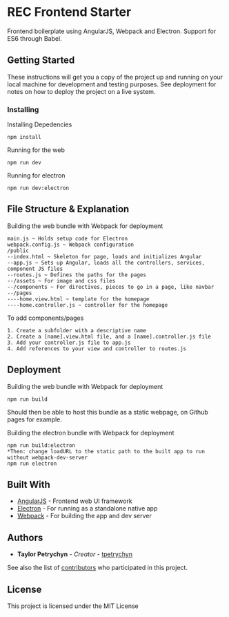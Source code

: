 # REC Frontend Starter

Frontend boilerplate using AngularJS, Webpack and Electron. Support for ES6 through Babel.

## Getting Started

These instructions will get you a copy of the project up and running on your local machine for development and testing purposes. See deployment for notes on how to deploy the project on a live system.

### Installing

Installing Depedencies

```
npm install
```

Running for the web

```
npm run dev
```

Running for electron

```
npm run dev:electron
```

## File Structure & Explanation

Building the web bundle with Webpack for deployment

```
main.js ~ Holds setup code for Electron
webpack.config.js ~ Webpack configuration
/public
--index.html ~ Skeleton for page, loads and initializes Angular
--app.js ~ Sets up Angular, loads all the controllers, services, component JS files
--routes.js ~ Defines the paths for the pages
--/assets ~ For image and css files
--/components ~ For directives, pieces to go in a page, like navbar
--/pages
----home.view.html ~ template for the homepage
----home.controller.js ~ controller for the homepage
```

To add components/pages
```
1. Create a subfolder with a descriptive name
2. Create a [name].view.html file, and a [name].controller.js file
3. Add your controller.js file to app.js
4. Add references to your view and controller to routes.js
```

## Deployment

Building the web bundle with Webpack for deployment

```
npm run build
```

Should then be able to host this bundle as a static webpage, on Github pages for example.

Building the electron bundle with Webpack for deployment

```
npm run build:electron
*Then: change loadURL to the static path to the built app to run without webpack-dev-server
npm run electron
```

## Built With

* [AngularJS](https://angularjs.org) - Frontend web UI framework
* [Electron](https://electron.atom.io/) - For running as a standalone native app
* [Webpack](https://webpack.js.org/) - For building the app and dev server

## Authors

* **Taylor Petrychyn** - *Creator* - [tpetrychyn](https://github.com/tpetrychyn)

See also the list of [contributors](https://github.com/your/project/contributors) who participated in this project.

## License

This project is licensed under the MIT License
